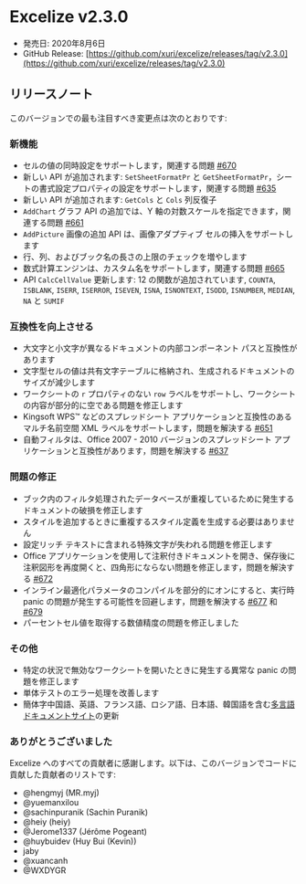 # Excelize v2.3.0

* 発売日: 2020年8月6日
* GitHub Release: [https://github.com/xuri/excelize/releases/tag/v2.3.0](https://github.com/xuri/excelize/releases/tag/v2.3.0)

## リリースノート

このバージョンでの最も注目すべき変更点は次のとおりです:

### 新機能

* セルの値の同時設定をサポートします，関連する問題 [#670](https://github.com/xuri/excelize/issues/670)
* 新しい API が追加されます: `SetSheetFormatPr` と `GetSheetFormatPr`，シートの書式設定プロパティの設定をサポートします，関連する問題 [#635](https://github.com/xuri/excelize/issues/635)
* 新しい API が追加されます: `GetCols` と `Cols` 列反復子
* `AddChart` グラフ API の追加では、Y 軸の対数スケールを指定できます，関連する問題 [#661](https://github.com/xuri/excelize/issues/661)
* `AddPicture` 画像の追加 API は、画像アダプティブ セルの挿入をサポートします
* 行、列、およびブック名の長さの上限のチェックを増やします
* 数式計算エンジンは、カスタム名をサポートします，関連する問題 [#665](https://github.com/xuri/excelize/issues/665)
* API `CalcCellValue` 更新します: 12 の関数が追加されています, `COUNTA`, `ISBLANK`, `ISERR`, `ISERROR`, `ISEVEN`, `ISNA`, `ISNONTEXT`, `ISODD`, `ISNUMBER`, `MEDIAN`, `NA` と `SUMIF`

### 互換性を向上させる

* 大文字と小文字が異なるドキュメントの内部コンポーネント パスと互換性があります
* 文字型セルの値は共有文字テーブルに格納され、生成されるドキュメントのサイズが減少します
* ワークシートの `r` プロパティのない `row` ラベルをサポートし、ワークシートの内容が部分的に空である問題を修正します
* Kingsoft WPS&trade; などのスプレッドシート アプリケーションと互換性のあるマルチ名前空間 XML ラベルをサポートします，問題を解決する [#651](https://github.com/xuri/excelize/issues/651)
* 自動フィルタは、Office 2007 - 2010 バージョンのスプレッドシート アプリケーションと互換性があります，問題を解決する [#637](https://github.com/xuri/excelize/issues/637)

### 問題の修正

* ブック内のフィルタ処理されたデータベースが重複しているために発生するドキュメントの破損を修正します
* スタイルを追加するときに重複するスタイル定義を生成する必要はありません
* 設定リッチ テキストに含まれる特殊文字が失われる問題を修正します
* Office アプリケーションを使用して注釈付きドキュメントを開き、保存後に注釈図形を再度開くと、四角形にならない問題を修正します，問題を解決する [#672](https://github.com/xuri/excelize/issues/672)
* インライン最適化パラメータのコンパイルを部分的にオンにすると、実行時 panic の問題が発生する可能性を回避します，問題を解決する [#677](https://github.com/xuri/excelize/issues/677) 和 [#679](https://github.com/xuri/excelize/issues/679)
* パーセントセル値を取得する数値精度の問題を修正しました

### その他

* 特定の状況で無効なワークシートを開いたときに発生する異常な panic の問題を修正します
* 単体テストのエラー処理を改善します
* 簡体字中国語、英語、フランス語、ロシア語、日本語、韓国語を含む[多言語ドキュメントサイト](https://xuri.me/excelize)の更新

### ありがとうございました

Excelize へのすべての貢献者に感謝します。以下は、このバージョンでコードに貢献した貢献者のリストです:

* @hengmyj (MR.myj)
* @yuemanxilou
* @sachinpuranik (Sachin Puranik)
* @heiy (heiy)
* @Jerome1337 (Jérôme Pogeant)
* @huybuidev (Huy Bui (Kevin))
* jaby
* @xuancanh
* @WXDYGR
